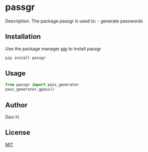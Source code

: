 # passgr

Description. 
The package passgr is used to:
	- generate passwords

## Installation

Use the package manager [pip](https://pip.pypa.io/en/stable/) to install passgr

```bash
pip install passgr
```

## Usage

```python
from passgr import pass_generator
pass_generator.gpass()
```

## Author
Davi H.

## License
[MIT](https://choosealicense.com/licenses/mit/)